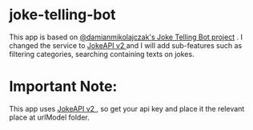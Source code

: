 # joke-telling-bot
This app is based on <a href="https://github.com/damianmikolajczak/joke-telling-bot" target="_blank">@damianmikolajczak's Joke Telling Bot project</a> . I changed the service to <a href="https://rapidapi.com/Sv443/api/jokeapi-v2" target="_blank">JokeAPI v2 </a>and
I will add sub-features such as filtering categories, searching containing texts on jokes.

# Important Note: 
This app uses <a href="https://rapidapi.com/Sv443/api/jokeapi-v2" target="_blank">JokeAPI v2 </a>, so get your api key and place it the relevant place at urlModel folder. 
